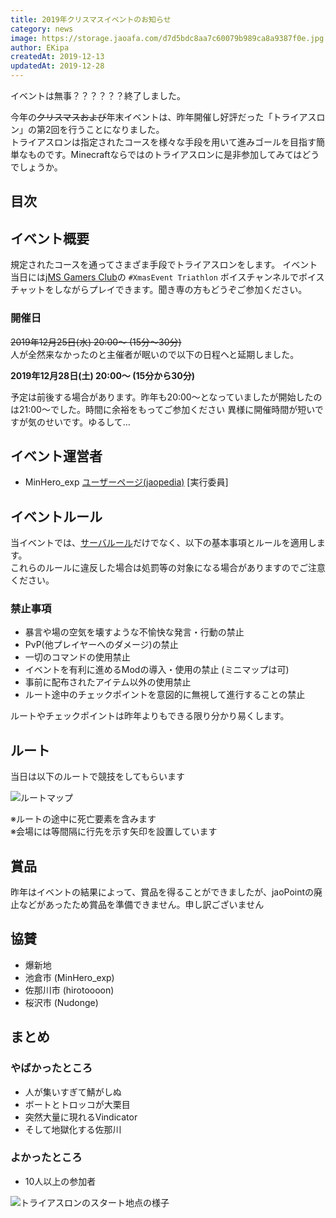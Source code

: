 ```yaml
---
title: 2019年クリスマスイベントのお知らせ
category: news
image: https://storage.jaoafa.com/d7d5bdc8aa7c60079b989ca8a9387f0e.jpg
author: EKipa
createdAt: 2019-12-13
updatedAt: 2019-12-28
---
```


イベントは無事？？？？？？終了しました。

今年の~~クリスマスおよび~~年末イベントは、昨年開催し好評だった「トライアスロン」の第2回を行うことになりました。  
トライアスロンは指定されたコースを様々な手段を用いて進みゴールを目指す簡単なものです。Minecraftならではのトライアスロンに是非参加してみてはどうでしょうか。

## 目次

<!--contents-->

## イベント概要

規定されたコースを通ってさまざま手段でトライアスロンをします。
イベント当日には[jMS Gamers Club](community/discord)の `#XmasEvent Triathlon` ボイスチャンネルでボイスチャットをしながらプレイできます。聞き専の方もどうぞご参加ください。

### 開催日

~~2019年12月25日(水) 20:00〜 (15分～30分)~~  
人が全然来なかったのと主催者が眠いので以下の日程へと延期しました。  

**2019年12月28日(土) 20:00〜 (15分から30分)**

予定は前後する場合があります。昨年も20:00〜となっていましたが開始したのは21:00〜でした。時間に余裕をもってご参加ください
異様に開催時間が短いですが気のせいです。ゆるして…

## イベント運営者

- MinHero_exp [ユーザーページ(jaopedia)](https://wiki.jaoafa.com/%E5%88%A9%E7%94%A8%E8%80%85:MinHero_exp) [実行委員]

## イベントルール

当イベントでは、[サーバルール](/rule)だけでなく、以下の基本事項とルールを適用します。  
これらのルールに違反した場合は処罰等の対象になる場合がありますのでご注意ください。

### 禁止事項

- 暴言や場の空気を壊すような不愉快な発言・行動の禁止
- PvP(他プレイヤーへのダメージ)の禁止
- 一切のコマンドの使用禁止
- イベントを有利に進めるModの導入・使用の禁止 (ミニマップは可)
- 事前に配布されたアイテム以外の使用禁止
- ルート途中のチェックポイントを意図的に無視して進行することの禁止

ルートやチェックポイントは昨年よりもできる限り分かり易くします。

## ルート

当日は以下のルートで競技をしてもらいます

![ルートマップ](https://storage.jaoafa.com/4a9286cf320afae43bad8a1720f610d3.png)

※ルートの途中に死亡要素を含みます  
※会場には等間隔に行先を示す矢印を設置しています

## 賞品

昨年はイベントの結果によって、賞品を得ることができましたが、jaoPointの廃止などがあったため賞品を準備できません。申し訳ございません

## 協賛

- 爆新地
- 池倉市 (MinHero_exp)
- 佐那川市 (hirotoooon)
- 桜沢市 (Nudonge)

## まとめ

### やばかったところ

- 人が集いすぎて鯖がしぬ
- ボートとトロッコが大栗目
- 突然大量に現れるVindicator
- そして地獄化する佐那川

### よかったところ

- 10人以上の参加者

![トライアスロンのスタート地点の様子](https://storage.jaoafa.com/be7dfab8a53174120531263ff93d45d7.jpg)
